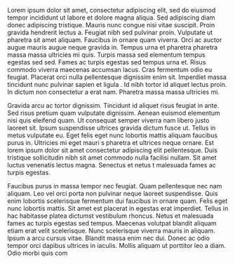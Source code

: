 ---
---

Lorem ipsum dolor sit amet, consectetur adipiscing elit, sed do eiusmod 
tempor incididunt ut labore et dolore magna aliqua. Sed adipiscing diam 
donec adipiscing tristique. Mauris nunc congue nisi vitae suscipit. Proin 
gravida hendrerit lectus a. Feugiat nibh sed pulvinar proin. Vulputate ut 
pharetra sit amet aliquam. Faucibus in ornare quam viverra. Orci ac auctor 
augue mauris augue neque gravida in. Tempus urna et pharetra pharetra massa 
massa ultricies mi quis. Turpis massa sed elementum tempus egestas sed sed. 
Fames ac turpis egestas sed tempus urna et. Risus commodo viverra maecenas 
accumsan lacus. Cras fermentum odio eu feugiat. Placerat orci nulla pellentesque 
dignissim enim sit. Imperdiet massa tincidunt nunc pulvinar sapien et ligula
. Id nibh tortor id aliquet lectus proin. In dictum non consectetur a erat nam. 
Pharetra massa massa ultricies mi.

Gravida arcu ac tortor dignissim. Tincidunt id aliquet risus feugiat in ante.
Sed risus pretium quam vulputate dignissim. Aenean euismod elementum nisi quis 
eleifend quam. Ut consequat semper viverra nam libero justo laoreet sit. Ipsum 
suspendisse ultrices gravida dictum fusce ut. Tellus in metus vulputate eu. Eget 
felis eget nunc lobortis mattis aliquam faucibus purus in. Ultricies mi eget mauri
s pharetra et ultrices neque ornare. Est lorem ipsum dolor sit amet consectetur
adipiscing elit pellentesque. Duis tristique sollicitudin nibh sit amet commodo 
nulla facilisi nullam. Sit amet luctus venenatis lectus magna. Senectus et netus 
t malesuada fames ac turpis egestas.

Faucibus purus in massa tempor nec feugiat. Quam pellentesque nec nam aliquam. 
Leo vel orci porta non pulvinar neque laoreet suspendisse. Quis enim lobortis 
scelerisque fermentum dui faucibus in ornare quam. Felis eget nunc lobortis 
mattis. Sit amet est placerat in egestas erat imperdiet. Tellus in hac habitasse 
platea dictumst vestibulum rhoncus. Netus et malesuada fames ac turpis egestas
sed tempus. Maecenas volutpat blandit aliquam etiam erat velit scelerisque. Nunc 
scelerisque viverra mauris in aliquam. Ipsum a arcu cursus vitae. Blandit massa
enim nec dui. Donec ac odio tempor orci dapibus ultrices in iaculis. Mollis
aliquam ut porttitor leo a diam. Odio morbi quis com
